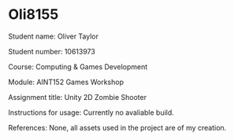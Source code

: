 # Oli8155

Student name: 
Oliver Taylor
 
Student number:
10613973
 
Course: 
Computing & Games Development
 
Module: 
AINT152 Games Workshop 
 
Assignment title:
Unity 2D Zombie Shooter 
 
Instructions for usage:
Currently no avaliable build. 
 
References: 
None, all assets used in the project are of my creation. 

